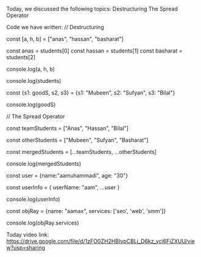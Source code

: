 Today, we discussed the following topics:
Destructuring
The Spread Operator

Code we have written:
// Destructuring

const [a, h, b] = ["anas", "hassan", "basharat"]

const anas = students[0]
const hassan = students[1]
const basharat = students[2]

console.log(a, h, b)

console.log(students)

const {s1: goodS, s2, s3} = {s1: "Mubeen", s2: "Sufyan", s3: "Bilal"}

console.log(goodS)

// The Spread Operator

const teamStudents = ["Anas", "Hassan", "Bilal"]

const otherStudents = ["Mubeen", "Sufyan", "Basharat"]

const mergedStudents = [...teamStudents, ...otherStudents]

console.log(mergedStudents)

const user = {name:"aamuhammadi", age: "30"}

const userInfo = {
userName: "aam",
...user
}

console.log(userInfo)

const objRay = {name: "aamax",
services:
['seo', 'web', 'smm']}

console.log(objRay.services)

Today video link:
https://drive.google.com/file/d/1zFO0ZH2HBIvpCBLj_D6kz_yci6FjZXUU/view?usp=sharing
